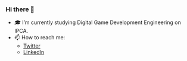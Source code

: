 ### Hi there 👋

- 🎓 I’m currently studying Digital Game Development Engineering on IPCA.
- 📫 How to reach me: 
  - [Twitter](https://twitter.com/saraivinha98)
  - [LinkedIn](https://www.linkedin.com/in/jo%C3%A3o-saraiva-5103721b9/)
  
